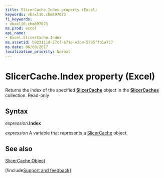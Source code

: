 ```yaml
---
title: SlicerCache.Index property (Excel)
keywords: vbaxl10.chm897073
f1_keywords:
- vbaxl10.chm897073
ms.prod: excel
api_name:
- Excel.SlicerCache.Index
ms.assetid: b923111d-27cf-671e-e3de-5795ffb1a737
ms.date: 06/08/2017
localization_priority: Normal
---
```



# SlicerCache.Index property (Excel)

 Returns the index of the specified **[SlicerCache](Excel.SlicerCache.md)** object in the **[SlicerCaches](Excel.SlicerCaches.md)** collection. Read-only


## Syntax

_expression_.**Index**

_expression_ A variable that represents a [SlicerCache](Excel.SlicerCache.md) object.


## See also


[SlicerCache Object](Excel.SlicerCache.md)

[!include[Support and feedback](~/includes/feedback-boilerplate.md)]